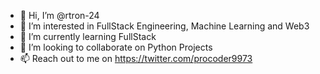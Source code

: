 - 👋 Hi, I’m @rtron-24
- 👀 I’m interested in FullStack Engineering, Machine Learning and Web3
- 🌱 I’m currently learning FullStack
- 💞️ I’m looking to collaborate on Python Projects
- 📫 Reach out to me on https://twitter.com/procoder9973

<!---
rtron-24/rtron-24 is a ✨ special ✨ repository because its `README.md` (this file) appears on your GitHub profile.
You can click the Preview link to take a look at your changes.
--->
